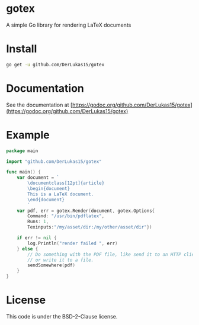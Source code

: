 # gotex
A simple Go library for rendering LaTeX documents

# Install
```bash
go get -u github.com/DerLukas15/gotex
```

# Documentation
See the documentation at [https://godoc.org/github.com/DerLukas15/gotex](https://godoc.org/github.com/DerLukas15/gotex)

# Example
```go
package main

import "github.com/DerLukas15/gotex"

func main() {
    var document = `
        \documentclass[12pt]{article}
        \begin{document}
        This is a LaTeX document.
        \end{document}
        `
    var pdf, err = gotex.Render(document, gotex.Options{
        Command: "/usr/bin/pdflatex",
        Runs: 1,
        Texinputs:"/my/asset/dir:/my/other/asset/dir"})

    if err != nil {
        log.Println("render failed ", err)
    } else {
        // Do something with the PDF file, like send it to an HTTP client
        // or write it to a file.
        sendSomewhere(pdf)
    }
}

```

# License
This code is under the BSD-2-Clause license.
